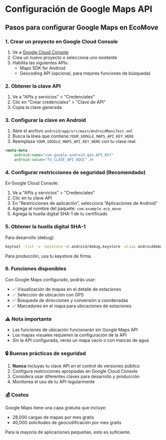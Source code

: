 # Configuración de Google Maps API

## Pasos para configurar Google Maps en EcoMove

### 1. Crear un proyecto en Google Cloud Console

1. Ve a [Google Cloud Console](https://console.cloud.google.com/)
2. Crea un nuevo proyecto o selecciona uno existente
3. Habilita las siguientes APIs:
   - Maps SDK for Android
   - Geocoding API (opcional, para mejores funciones de búsqueda)

### 2. Obtener la clave API

1. Ve a "APIs y servicios" > "Credenciales"
2. Clic en "Crear credenciales" > "Clave de API"
3. Copia la clave generada

### 3. Configurar la clave en Android

1. Abre el archivo `android/app/src/main/AndroidManifest.xml`
2. Busca la línea que contiene `YOUR_GOOGLE_MAPS_API_KEY_HERE`
3. Reemplaza `YOUR_GOOGLE_MAPS_API_KEY_HERE` con tu clave real:

```xml
<meta-data
    android:name="com.google.android.geo.API_KEY"
    android:value="TU_CLAVE_API_AQUI" />
```

### 4. Configurar restricciones de seguridad (Recomendado)

En Google Cloud Console:
1. Ve a "APIs y servicios" > "Credenciales"
2. Clic en tu clave API
3. En "Restricciones de aplicación", selecciona "Aplicaciones de Android"
4. Agrega el nombre del paquete: `com.example.eco_move`
5. Agrega la huella digital SHA-1 de tu certificado

### 5. Obtener la huella digital SHA-1

Para desarrollo (debug):
```bash
keytool -list -v -keystore ~/.android/debug.keystore -alias androiddebugkey -storepass android -keypass android
```

Para producción, usa tu keystore de firma.

### 6. Funciones disponibles

Con Google Maps configurado, podrás usar:
- ✅ Visualización de mapas en el detalle de estaciones
- ✅ Selección de ubicación con GPS
- ✅ Búsqueda de direcciones y conversión a coordenadas
- ✅ Marcadores en el mapa para ubicaciones de estaciones

### ⚠️ Nota importante

- Las funciones de ubicación funcionarán sin Google Maps API
- Los mapas visuales requieren la configuración de la API
- Sin la API configurada, verás un mapa vacío o con marcas de agua

### 🔒 Buenas prácticas de seguridad

1. **Nunca** incluyas tu clave API en el control de versiones público
2. Configura restricciones apropiadas en Google Cloud Console
3. Considera usar diferentes claves para desarrollo y producción
4. Monitorea el uso de tu API regularmente

### 💰 Costos

Google Maps tiene una capa gratuita que incluye:
- 28,000 cargas de mapas por mes gratis
- 40,000 solicitudes de geocodificación por mes gratis

Para la mayoría de aplicaciones pequeñas, esto es suficiente.
